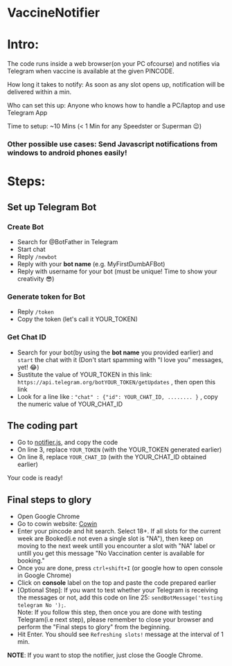 # VaccineNotifier

# Intro:
The code runs inside a web browser(on your PC ofcourse) and notifies via Telegram when vaccine is available at the given PINCODE.  

How long it takes to notify: As soon as any slot opens up, notification will be delivered within a min.

Who can set this up: Anyone who knows how to handle a PC/laptop and use Telegram App

Time to setup: ~10 Mins (< 1 Min for any Speedster or Superman :wink:)  


### Other possible use cases: Send Javascript notifications from windows to android phones easily!


# Steps:


## Set up Telegram Bot
### Create Bot
- Search for @BotFather in Telegram
- Start chat
- Reply `/newbot`
- Reply with your **bot name** (e.g. MyFirstDumbAFBot)
- Reply with username for your bot (must be unique! Time to show your creativity :sunglasses:)

### Generate token for Bot
- Reply `/token`
- Copy the token (let's call it YOUR_TOKEN)

### Get Chat ID
- Search for your bot(by using the **bot name** you provided earlier) and `start` the chat with it (Don't start spamming with "I love you" messages, yet! :joy:)
- Sustitute the value of YOUR_TOKEN in this link: `https://api.telegram.org/botYOUR_TOKEN/getUpdates` , then open this link
- Look for a line like : `"chat" : {"id": YOUR_CHAT_ID, ........ }` , copy the numeric value of YOUR_CHAT_ID

## The coding part
- Go to [notifier.js](https://github.com/abhimanyuZ/vaccineNotifier/blob/main/notifier.js), and copy the code
- On line 3, replace `YOUR_TOKEN` (with the YOUR_TOKEN generated earlier)
- On line 8, replace `YOUR_CHAT_ID` (with the YOUR_CHAT_ID obtained earlier)

Your code is ready!
  
## Final steps to glory
- Open Google Chrome
- Go to cowin website: [Cowin](https://www.cowin.gov.in/home)
- Enter your pincode and hit search. Select 18+. If all slots for the current week are Booked(i.e not even a single slot is "NA"), then keep on moving to the next week untill you encounter a slot with "NA" label or untill you get this message "No Vaccination center is available for booking."
- Once you are done, press `ctrl+shift+I` (or google how to open console in Google Chrome)
- Click on **console** label on the top and paste the code prepared earlier
- [Optional Step]: If you want to test whether your Telegram is receiving the messages or not, add this code on line 25: `sendBotMessage('testing telegram No ');`.  
  Note: If you follow this step, then once you are done with testing Telegram(i.e next step), please remember to close your browser and perform the "Final steps to glory" from the beginning.
- Hit Enter. You should see `Refreshing slots!` message at the interval of 1 min.



**NOTE**: If you want to stop the notifier, just close the Google Chrome.
